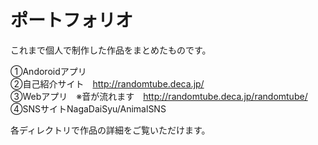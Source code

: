 # ポートフォリオ
これまで個人で制作した作品をまとめたものです。

①Andoroidアプリ<br>
②自己紹介サイト　http://randomtube.deca.jp/ <br>
③Webアプリ　※音が流れます　http://randomtube.deca.jp/randomtube/ <br>
④SNSサイトNagaDaiSyu/AnimalSNS　

各ディレクトリで作品の詳細をご覧いただけます。
